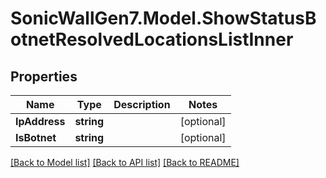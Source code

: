 # SonicWallGen7.Model.ShowStatusBotnetResolvedLocationsListInner

## Properties

Name | Type | Description | Notes
------------ | ------------- | ------------- | -------------
**IpAddress** | **string** |  | [optional] 
**IsBotnet** | **string** |  | [optional] 

[[Back to Model list]](../README.md#documentation-for-models) [[Back to API list]](../README.md#documentation-for-api-endpoints) [[Back to README]](../README.md)

